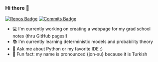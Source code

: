 ### Hi there 👋

[![Repos Badge](https://badges.pufler.dev/repos/cansu-freeman)](https://badges.pufler.dev) 
[![Commits Badge](https://badges.pufler.dev/commits/monthly/cansu-freeman)](https://badges.pufler.dev)

- 💻 I'm currently working on creating a webpage for my grad school notes (thru GitHub pages!)
- 📚 I'm currently learning deterministic models and probability theory
- 💬 Ask me about Python or my favorite IDE :)
- 🧿 Fun fact: my name is pronounced {jon-su} because it is Turkish


